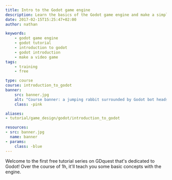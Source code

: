 ```yaml
---
title: Intro to the Godot game engine
description: Learn the basics of the Godot game engine and make a simple platform game prototype.
date: 2017-02-15T15:25:47+02:00
author: nathan

keywords: 
    - godot game engine
    - godot tutorial
    - introduction to godot
    - godot introduction
    - make a video game
tags: 
    - training
    - free

type: course
course: introduction_to_godot
banner: 
    src: banner.jpg
    alt: "Course banner: a jumping rabbit surrounded by Godot bot heads"
    class: -pink

aliases:
- tutorial/game_design/godot/introduction_to_godot

resources:
- src: banner.jpg
  name: banner
- params:
    class: -blue
---
```


Welcome to the first free tutorial series on GDquest that's dedicated to Godot! Over the course of 1h, it'll teach you some basic concepts with the engine. 